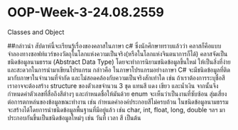 # OOP-Week-3-24.08.2559 

Classes and Object

##กล่าวนำ
  สัปดาห์นี้จะเรียนรู้เรื่องของคลาสในภาษา c# ซึ่งนักศึกษาทราบแล้วว่า คลาสก็คือแบบจำลองทางซอฟท์แวร์ของวัตถุในโลกแห่งความเป็นจริง(หรือในโลกแห่งจินตนาการก็ได้) 
คลาสจัดเป็นชนิดข้อมูลนามธรรม (Abstract Data Type) โดยจะทำการนิยามชนิดข้อมูลขึ้นใหม่ ให้เป็นสิ่งที่ง่ายและสะดวกในการนำมาเขียนโปรแกรม กล่าวคือ ในภาษาโปรแกรมอย่างภาษา C# จะมีชนิดข้อมูลที่ติดมากับภาษาในจำนวนที่จำกัด และไม่สอดคล้องกับความเป็นจริงสักเท่าใด เช่น ถ้าเราต้องการระบุชื่อสี เราอาจจะต้องสร้าง structure ของตัวเลขจำนวน 3 ชุด แทนสี แดง เขียว และน้ำเงิน จากนั้นจึงกำหนดค่าตัวเลขที่สื่อถึงสีต่างๆ และกำหนดชื่อให้มันด้วย enum จะเห็นว่าเป็นงานที่ซับซ้อน สุ่มเสี่ยงต่อการตกหล่นของข้อมูลขณะทำงาน เช่น กำหนดค่าองค์ประกอบสีไม่ครบถ้วน 
ในชนิดข้อมูลนามธรรม จะสร้างได้โดยการนำชนิดข้อมูลพื้นฐานที่มีอยู่แล้ว เช่น char, int, float, long, double ฯลฯ มาประกอบกันขึ้นเป็นชนิดข้อมูลใหม่ๆ เช่น วันที่ เวลา สี เป็นต้น

